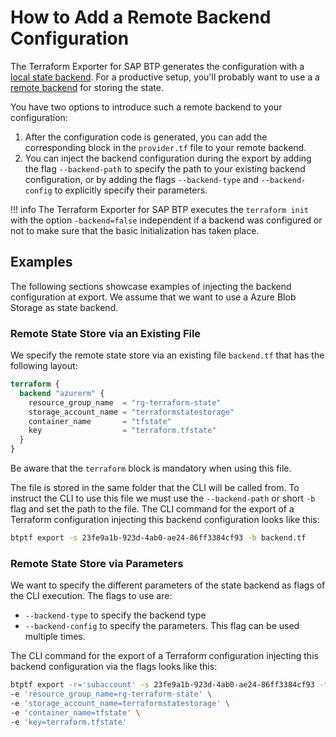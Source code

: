 # How to Add a Remote Backend Configuration

The Terraform Exporter for SAP BTP generates the configuration with a [local state backend](https://developer.hashicorp.com/terraform/language/backend/local). For a productive setup, you'll probably want to use a a [remote backend](https://developer.hashicorp.com/terraform/language/backend) for storing the state.

You have two options to introduce such a remote backend to your configuration:

1. After the configuration code is generated, you can add the corresponding block in the `provider.tf` file to your remote backend.
2. You can inject the backend configuration during the export by adding the flag `--backend-path` to specify the path to your existing backend configuration,  or by adding the flags `--backend-type` and `--backend-config` to explicitly specify their parameters.

!!! info
    The Terraform Exporter for SAP BTP executes the `terraform init` with the option `-backend=false` independent if a backend was configured or not to make sure that the basic initialization has taken place.

## Examples

The following sections showcase examples of injecting the backend configuration at export. We assume that we want to use a Azure Blob Storage as state backend.

### Remote State Store via an Existing File

We specify the remote state store via an existing file `backend.tf` that has the following layout:

```terraform
terraform {
  backend "azurerm" {
    resource_group_name  = "rg-terraform-state"
    storage_account_name = "terraformstatestorage"
    container_name       = "tfstate"
    key                  = "terraform.tfstate"
  }
}
```

Be aware that the `terraform` block is mandatory when using this file.

The file is stored in the same folder that the CLI will be called from. To instruct the CLI to use this file we must use the  `--backend-path` or short `-b` flag and set the path to the file. The CLI command for the export of a Terraform configuration injecting this backend configuration looks like this:

```bash
btptf export -s 23fe9a1b-923d-4ab0-ae24-86ff3384cf93 -b backend.tf
```

### Remote State Store via Parameters

We want to specify the different parameters of the state backend as flags of the CLI execution. The flags to use are:

- `--backend-type` to specify the backend type
- `--backend-config` to specify the parameters. This flag can be used multiple times.

The CLI command for the export of a Terraform configuration injecting this backend configuration via the flags looks like this:

```bash
btptf export -r='subaccount' -s 23fe9a1b-923d-4ab0-ae24-86ff3384cf93 -t azurerm \
-e 'resource_group_name=rg-terraform-state' \
-e 'storage_account_name=terraformstatestorage' \
-e 'container_name=tfstate' \
-e 'key=terraform.tfstate'
```
